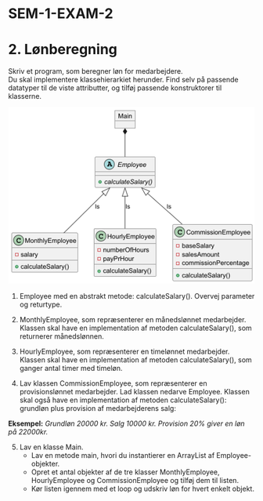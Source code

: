 # SEM-1-EXAM-2

# 2. Lønberegning

Skriv et program, som beregner løn for medarbejdere.  
Du skal implementere klassehierarkiet herunder.
Find selv på passende datatyper til de viste attributter, og tilføj passende konstruktorer til klasserne.


![](doc/salariesDiagram.png)


1. Employee med en abstrakt metode: calculateSalary(). Overvej parameter og returtype.

2. MonthlyEmployee, som repræsenterer en månedslønnet medarbejder.
   Klassen skal have en implementation af metoden calculateSalary(), som returnerer månedslønnen.


3. HourlyEmployee, som repræsenterer en timelønnet medarbejder.  
   Klassen skal have en implementation af metoden calculateSalary(), som ganger antal timer med timeløn.


4. Lav klassen CommissionEmployee, som repræsenterer en provisionslønnet medarbejder. Lad klassen nedarve Employee.
   Klassen skal også have en implementation af metoden calculateSalary(): grundløn plus provision af medarbejderens salg:

**Eksempel:** _Grundløn 20000 kr. Salg 10000 kr. Provision 20% giver en løn på 22000kr._


5. Lav en klasse Main.
    - Lav en metode main, hvori du instantierer en ArrayList af Employee-objekter.
    - Opret et antal objekter af de tre klasser MonthlyEmployee, HourlyEmployee og CommissionEmployee og tilføj dem til listen.
    - Kør listen igennem med et loop og udskriv løn for hvert enkelt objekt.